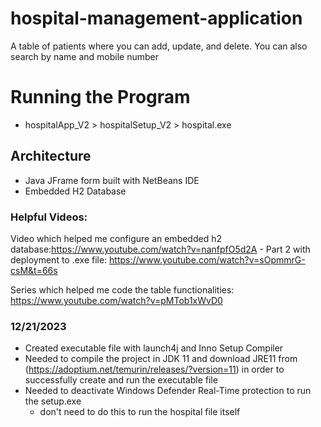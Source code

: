# hospital-management-application
A table of patients where you can add, update, and delete. You can also search by name and mobile number

# Running the Program
- hospitalApp_V2 > hospitalSetup_V2 > hospital.exe

## Architecture
- Java JFrame form built with NetBeans IDE
- Embedded H2 Database

### Helpful Videos:

Video which helped me configure an embedded h2 database:https://www.youtube.com/watch?v=nanfpfO5d2A
    - Part 2 with deployment to .exe file: https://www.youtube.com/watch?v=sOpmmrG-csM&t=66s

Series which helped me code the table functionalities: https://www.youtube.com/watch?v=pMTob1xWvD0


### 12/21/2023
- Created executable file with launch4j and Inno Setup Compiler
- Needed to compile the project in JDK 11 and download JRE11 from (https://adoptium.net/temurin/releases/?version=11) in order to successfully create and run the executable file
- Needed to deactivate Windows Defender Real-Time protection to run the setup.exe
    - don't need to do this to run the hospital file itself